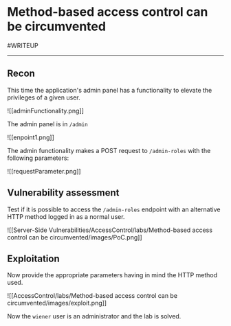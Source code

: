 # Method-based access control can be circumvented
#WRITEUP <hr>

## Recon

This time the application's admin panel has a functionality to elevate the privileges of a given user.

![[adminFunctionality.png]]

The admin panel is in `/admin`

![[enpoint1.png]]

The admin functionality makes a POST request to `/admin-roles` with the following parameters:

![[requestParameter.png]]

## Vulnerability assessment

Test if it is possible to access the `/admin-roles` endpoint with an alternative HTTP method logged in as a normal user.

![[Server-Side Vulnerabilities/AccessControl/labs/Method-based access control can be circumvented/images/PoC.png]]

## Exploitation

Now provide the appropriate parameters having in mind the HTTP method used.

![[AccessControl/labs/Method-based access control can be circumvented/images/exploit.png]]

Now the `wiener` user is an administrator and the lab is solved.